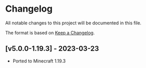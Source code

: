 # Changelog
All notable changes to this project will be documented in this file.

The format is based on [Keep a Changelog].

## [v5.0.0-1.19.3] - 2023-03-23
- Ported to Minecraft 1.19.3

[Keep a Changelog]: https://keepachangelog.com/en/1.0.0/
